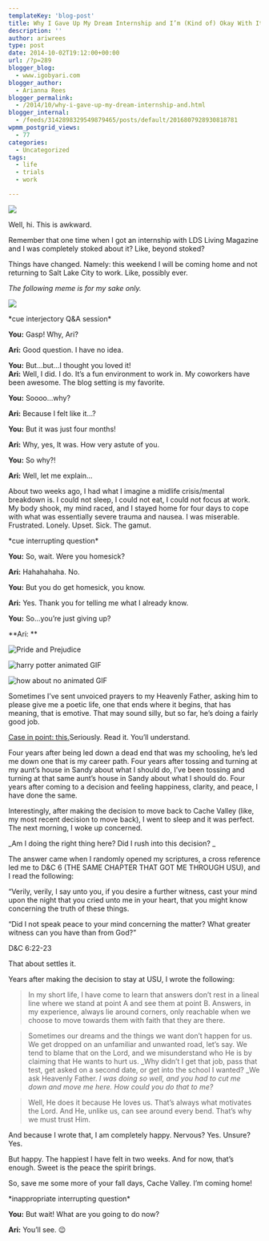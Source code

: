 ```yaml
---
templateKey: 'blog-post'
title: Why I Gave Up My Dream Internship and I’m (Kind of) Okay With It
description: ''
author: ariwrees
type: post
date: 2014-10-02T19:12:00+00:00
url: /?p=289
blogger_blog:
  - www.igobyari.com
blogger_author:
  - Arianna Rees
blogger_permalink:
  - /2014/10/why-i-gave-up-my-dream-internship-and.html
blogger_internal:
  - /feeds/3142898329549879465/posts/default/2016807928930818781
wpmm_postgrid_views:
  - 77
categories:
  - Uncategorized
tags:
  - life
  - trials
  - work

---
```

[![](https://www.igobyari.com/wp-content/uploads/2014/10/health2Binsurance2Bsalt2Blake2Bcity.jpg)](https://www.igobyari.com/wp-content/uploads/2014/10/health2Binsurance2Bsalt2Blake2Bcity.jpg)

Well, hi. This is awkward.

Remember that one time when I got an internship with LDS Living Magazine and I was completely stoked about it? Like, beyond stoked? 

Things have changed. Namely: this weekend I will be coming home and not returning to Salt Lake City to work. Like, possibly ever. 

_The following meme is for my sake only._

![](https://www.igobyari.com/wp-content/uploads/2014/10/df08c5420e771195ad39322da7e49d3e79b1d0db3cda441a56ef130864e6b311.jpg)

\*cue interjectory Q&A session\* 

**You:** Gasp! Why, Ari?

**Ari:** Good question. I have no idea. 

**You:** But…but…I thought you loved it!  
**Ari:** Well, I did. I do. It’s a fun environment to work in. My coworkers have been awesome. The blog setting is my favorite.

**You:** Soooo…why? 

**Ari:** Because I felt like it…? 

**You:** But it was just four months! 

**Ari:** Why, yes, It was. How very astute of you. 

**You:** So why?!

**Ari:** Well, let me explain…

About two weeks ago, I had what I imagine a midlife crisis/mental breakdown is. I could not sleep, I could not eat, I could not focus at work. My body shook, my mind raced, and I stayed home for four days to cope with what was essentially severe trauma and nausea. I was miserable. Frustrated. Lonely. Upset. Sick. The gamut. 

\*cue interrupting question\* 

**You:** So, wait. Were you homesick? 

**Ari:** Hahahahaha. No. 

**You:** But you do get homesick, you know. 

**Ari:** Yes. Thank you for telling me what I already know. 

**You:** So…you’re just giving up?

**Ari: ** 

![Pride and Prejudice](https://www.igobyari.com/wp-content/uploads/2014/10/Pride-and-Prejudice.gif)

![harry potter animated GIF](https://www.igobyari.com/wp-content/uploads/2014/10/giphy-5.gif)

![how about no animated GIF](https://www.igobyari.com/wp-content/uploads/2014/10/giphy-6.gif)

Sometimes I’ve sent unvoiced prayers to my Heavenly Father, asking him to please give me a poetic life, one that ends where it begins, that has meaning, that is emotive. That may sound silly, but so far, he’s doing a fairly good job.

[Case in point: this.](http://igobyari.blogspot.com/2014/03/when-lord-cuts-us-down.html)Seriously. Read it. You’ll understand. 

Four years after being led down a dead end that was my schooling, he’s led me down one that is my career path. Four years after tossing and turning at my aunt’s house in Sandy about what I should do, I’ve been tossing and turning at that same aunt’s house in Sandy about what I should do. Four years after coming to a decision and feeling happiness, clarity, and peace, I have done the same.

Interestingly, after making the decision to move back to Cache Valley (like, my most recent decision to move back), I went to sleep and it was perfect. The next morning, I woke up concerned. 

_Am I doing the right thing here? Did I rush into this decision? _

The answer came when I randomly opened my scriptures, a cross reference led me to D&C 6 (THE SAME CHAPTER THAT GOT ME THROUGH USU), and I read the following:

“Verily, verily, I say unto you, if you desire a further witness, cast your mind upon the night that you cried unto me in your heart, that you might know concerning the truth of these things.

“Did I not speak peace to your mind concerning the matter? What greater witness can you have than from God?”

D&C 6:22-23

  

That about settles it. 

  

Years after making the decision to stay at USU, I wrote the following: 

> In my short life, I have come to learn that answers don’t rest in a lineal line where we stand at point A and see them at point B. Answers, in my experience, always lie around corners, only reachable when we choose to move towards them with faith that they are there.

> Sometimes our dreams and the things we want don’t happen for us. We get dropped on an unfamiliar and unwanted road, let’s say. We tend to blame that on the Lord, and we misunderstand who He is by claiming that He wants to hurt us. _Why didn’t I get that job, pass that test, get asked on a second date, or get into the school I wanted? _We ask Heavenly Father. _I was doing so well, and you had to cut me down and move me here. How could you do that to me?_

> Well, He does it because He loves us. That’s always what motivates the Lord. And He, unlike us, can see around every bend. That’s why we must trust Him. 

And because I wrote that, I am completely happy. Nervous? Yes. Unsure? Yes. 

But happy. The happiest I have felt in two weeks. And for now, that’s enough. Sweet is the peace the spirit brings.

So, save me some more of your fall days, Cache Valley. I’m coming home!  

\*inappropriate interrupting question\*  

**You:** But wait! What are you going to do now? 

**Ari:** You’ll see. 😉